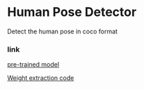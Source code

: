 # Human Pose Detector

Detect the human pose in coco format

### link

[pre-trained model](https://www.dropbox.com/s/pso6t0a6iyo6is1/posedetnet.zip?dl=0)

[Weight extraction code](https://www.dropbox.com/s/zhe9zabgdq7875x/dump_weights.zip?dl=0)
